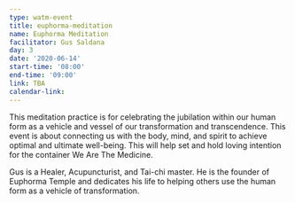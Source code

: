 ```yaml
---
type: watm-event
title: euphorma-meditation
name: Euphorma Meditation
facilitator: Gus Saldana
day: 3
date: '2020-06-14'
start-time: '08:00'
end-time: '09:00'
link: TBA
calendar-link:
---
```


This meditation practice is for celebrating the jubilation within our human form as a vehicle and vessel of our transformation and transcendence. This event is about connecting us with the body, mind, and spirit to achieve optimal and ultimate well-being. This will help set and hold loving intention for the container We Are The Medicine.

Gus is a Healer, Acupuncturist, and Tai-chi master. He is the founder of Euphorma Temple and dedicates his life to helping others use the human form as a vehicle of transformation.
